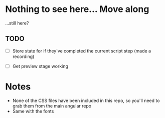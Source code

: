# Nothing to see here... Move along

...still here?

## TODO

- [ ] Store state for if they've completed the current script step (made a recording)
- [ ] Get preview stage working


# Notes

- None of the CSS files have been included in this repo, so you'll need to grab them from the main angular repo
- Same with the fonts
